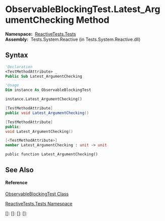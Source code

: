 # ObservableBlockingTest.Latest\_ArgumentChecking Method

**Namespace:**  [ReactiveTests.Tests](ReactiveTests.Tests\ReactiveTests.Tests.md)  
**Assembly:**  Tests.System.Reactive (in Tests.System.Reactive.dll)

## Syntax

```vb
'Declaration
<TestMethodAttribute> _
Public Sub Latest_ArgumentChecking
```

```vb
'Usage
Dim instance As ObservableBlockingTest

instance.Latest_ArgumentChecking()
```

```csharp
[TestMethodAttribute]
public void Latest_ArgumentChecking()
```

```c++
[TestMethodAttribute]
public:
void Latest_ArgumentChecking()
```

```fsharp
[<TestMethodAttribute>]
member Latest_ArgumentChecking : unit -> unit 
```

```jscript
public function Latest_ArgumentChecking()
```

## See Also

#### Reference

[ObservableBlockingTest Class](ObservableBlockingTest\ObservableBlockingTest.md)

[ReactiveTests.Tests Namespace](ReactiveTests.Tests\ReactiveTests.Tests.md)

[]: 
[]: 
[]: 
[]: 